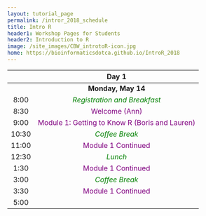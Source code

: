 ```yaml
---
layout: tutorial_page
permalink: /intror_2018_schedule
title: Intro R
header1: Workshop Pages for Students
header2: Introduction to R
image: /site_images/CBW_introtoR-icon.jpg
home: https://bioinformaticsdotca.github.io/IntroR_2018
---
```


| | **Day 1** |  
| :---: | :---: |  
| | **Monday, May 14** | | **Tuesday, May 15** |  
| 8:00 | <font color="green">*Registration and Breakfast*</font> | | |  
| 8:30 | <font color="purple">Welcome (Ann)</font> | 8:30 | <font color="purple">Module 2: Programming Basics (Boris and Lauren)</font> |    
| 9:00 | <font color="purple">Module 1: Getting to Know R (Boris and Lauren)</font> | | |  
| 10:30 | <font color="green">*Coffee Break*</font> | 10:30 | <font color="green">*Coffee Break*</font> |  
| 11:00 | <font color="purple">Module 1 Continued </font> | 11:00 | <font color="purple">Module 2 Continued </font> |   
| 12:30 | <font color="green">*Lunch*</font> | 12:30 | <font color="green">*Lunch*</font> |  
| 1:30 | <font color="purple">Module 1 Continued </font> | 1:30 | <font color="purple">Module 3: Using R for Data Analysis (Boris and Lauren)</font> |     
| 3:00 | <font color="green">*Coffee Break*</font> | 3:00 | <font color="green">*Coffee Break*</font> |   
| 3:30 | <font color="purple">Module 1 Continued</font> | 3:30 | <font color="purple">Module 3 Continued</font> |    
| 5:00 | | 5:00 | <font color="green">Survey and Closing Remarks</font> |   
